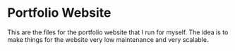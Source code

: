 <h1>Portfolio Website</h1>
<p>This are the files for the portfolio website that I run for myself. The idea is to make things for the website very low maintenance and very scalable. </p>